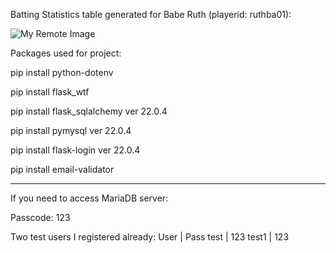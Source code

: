 Batting Statistics table generated for Babe Ruth (playerid: ruthba01):

![My Remote Image](https://cdn.discordapp.com/attachments/1037398272219820039/1047273139266134046/Capture.PNG)


Packages used for project:

pip install python-dotenv

pip install flask_wtf

pip install flask_sqlalchemy                             ver 22.0.4

pip install pymysql                                      ver 22.0.4

pip install flask-login                                  ver 22.0.4

pip install email-validator

--------------------------------------------------------

If you need to access MariaDB server:

Passcode: 123

Two test users I registered already:
User           |         Pass
test           |         123
test1          |         123
